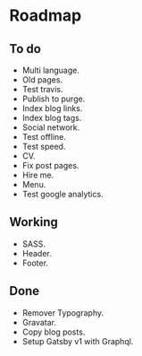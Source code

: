 # Roadmap

## To do
- Multi language.
- Old pages.
- Test travis.
- Publish to purge.
- Index blog links.
- Index blog tags.
- Social network.
- Test offline.
- Test speed.
- CV.
- Fix post pages.
- Hire me.
- Menu.
- Test google analytics.

## Working
- SASS.
- Header.
- Footer.

## Done

- Remover Typography.
- Gravatar.
- Copy blog posts.
- Setup Gatsby v1 with Graphql.
